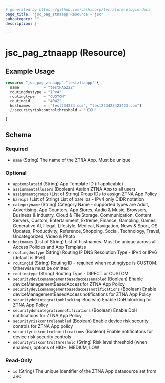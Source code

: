 ```yaml
---
# generated by https://github.com/hashicorp/terraform-plugin-docs
page_title: "jsc_pag_ztnaapp Resource - jsc"
subcategory: ""
description: |-
  
---
```


# jsc_pag_ztnaapp (Resource)



## Example Usage

```terraform
resource "jsc_pag_ztnaapp" "testztnaapp" {
  name           = "testPAG222"
  routingdnstype = "IPv4"
  routingtype    = "CUSTOM"
  routingid      = "4042"
  hostnames      = ["test234234.com", "test223423423423.com"]
  //securityriskcontrolthreshold = "HIGH"

}
```

<!-- schema generated by tfplugindocs -->
## Schema

### Required

- `name` (String) The name of the ZTNA App. Must be unique

### Optional

- `apptemplateid` (String) App Template ID (if applicable)
- `assignmentallusers` (Boolean) Assign ZTNA App to all users
- `assignmentgroups` (List of String) Group IDs to assign ZTNA App Policy
- `bareips` (List of String) List of bare ips - IPv4 only CIDR notation
- `categoryname` (String) Category Name - supported types are Adult, Advertising, App Counters, App Stores, Audio & Music, Browsers, Business & Industry, Cloud & File Storage, Communication, Content Servers, Custom, Entertainment, Extreme, Finance, Gambling, Games, Generative AI, Illegal, Lifestyle, Medical, Navigation, News & Sport, OS Updates, Productivity, Reference, Shopping, Social, Technology, Travel, Uncategorized, Video & Photo
- `hostnames` (List of String) List of hostnames. Must be unique across all Access Policies and App Templates
- `routingdnstype` (String) Routing IP DNS Resolution Type - IPv4 or IPv6 (default is IPv6)
- `routingid` (String) Routing ID - required when routingtype is CUSTOM. Otherwise must be omitted
- `routingtype` (String) Routing Type - DIRECT or CUSTOM
- `securitydevicemanagementbasedaccessenabled` (Boolean) Enable deviceManagementBasedAccess for ZTNA App Policy
- `securitydevicemanagementbasedaccessnotifications` (Boolean) Enable deviceManagementBasedAccess notifications for ZTNA App Policy
- `securitydohintegrationblocking` (Boolean) Enable DoH blocking for ZTNA App Policy
- `securitydohintegrationnotifications` (Boolean) Enable DoH notifications for ZTNA App Policy
- `securityriskcontrolenabled` (Boolean) Enable device risk security controls for ZTNA App policy
- `securityriskcontrolnotifications` (Boolean) Enable notificatons for device risk security controls
- `securityriskcontrolthreshold` (String) Risk level threshold (when enabled), options of HIGH, MEDIUM, LOW

### Read-Only

- `id` (String) The unique identifier of the ZTNA App datasource set from JSC
